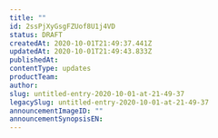 ```yaml
---
title: ""
id: 2ssPjXyGsgFZUof8U1j4VD
status: DRAFT
createdAt: 2020-10-01T21:49:37.441Z
updatedAt: 2020-10-01T21:49:43.833Z
publishedAt: 
contentType: updates
productTeam: 
author: 
slug: untitled-entry-2020-10-01-at-21-49-37
legacySlug: untitled-entry-2020-10-01-at-21-49-37
announcementImageID: ""
announcementSynopsisEN: 
---
```



